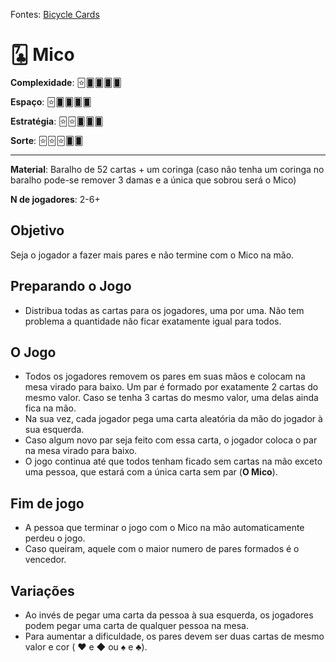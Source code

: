 Fontes: [Bicycle Cards](https://bicyclecards.com/how-to-play/old-maid)


# 🃗 Mico


**Complexidade**: 🃟🂠🂠🂠🂠

**Espaço**: 🃟🂠🂠🂠🂠

**Estratégia**: 🃟🃟🂠🂠🂠

**Sorte**: 🃟🃟🃟🂠🂠 

---

**Material**: Baralho de 52 cartas + um coringa (caso não tenha um coringa no baralho pode-se remover 3 damas e a única que sobrou será o Mico)

**N de jogadores**: 2-6+

## Objetivo

Seja o jogador a fazer mais pares e não termine com o Mico na mão.

## Preparando o Jogo

- Distribua todas as cartas para os jogadores, uma por uma. Não tem problema a quantidade não ficar exatamente igual para todos.

## O Jogo

- Todos os jogadores removem os pares em suas mãos e colocam na mesa virado para baixo. Um par é formado por exatamente 2 cartas do mesmo valor. Caso se tenha 3 cartas do mesmo valor, uma delas ainda fica na mão.
- Na sua vez, cada jogador pega uma carta aleatória da mão do jogador à sua esquerda.
- Caso algum novo par seja feito com essa carta, o jogador coloca o par na mesa virado para baixo.
- O jogo continua até que todos tenham ficado sem cartas na mão exceto uma pessoa, que estará com a única carta sem par (**O Mico**).

## Fim de jogo

- A pessoa que terminar o jogo com o Mico na mão automaticamente perdeu o jogo.
- Caso queiram, aquele com o maior numero de pares formados é o vencedor.

## Variações

- Ao invés de pegar uma carta da pessoa à sua esquerda, os jogadores podem pegar uma carta de qualquer pessoa na mesa.
- Para aumentar a dificuldade, os pares devem ser duas cartas de mesmo valor e cor ( ♥ e ◆ ou ♠ e ♣).